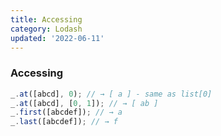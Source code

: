 ```yaml
---
title: Accessing
category: Lodash
updated: '2022-06-11'
---
```


### Accessing

```js
_.at([abcd], 0); // → [ a ] - same as list[0]
_.at([abcd], [0, 1]); // → [ ab ]
_.first([abcdef]); // → a
_.last([abcdef]); // → f
```

